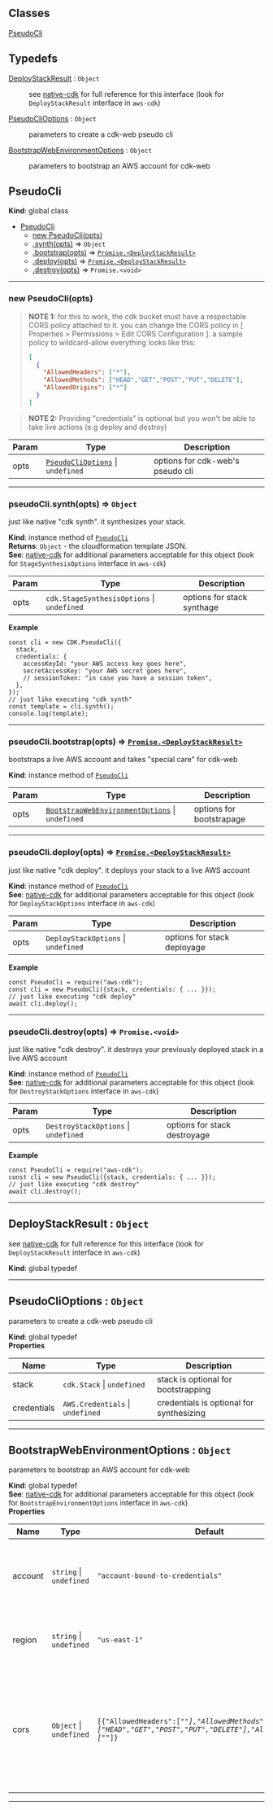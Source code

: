 ## Classes

<dl>
<dt><a href="#PseudoCli">PseudoCli</a></dt>
<dd></dd>
</dl>

## Typedefs

<dl>
<dt><a href="#DeployStackResult">DeployStackResult</a> : <code>Object</code></dt>
<dd><p>see <a href="https://github.com/aws/aws-cdk/blob/master/packages/aws-cdk/lib/api/deploy-stack.ts">native-cdk</a>
for full reference for this interface (look for <code>DeployStackResult</code> interface in <code>aws-cdk</code>)</p>
</dd>
<dt><a href="#PseudoCliOptions">PseudoCliOptions</a> : <code>Object</code></dt>
<dd><p>parameters to create a cdk-web pseudo cli</p>
</dd>
<dt><a href="#BootstrapWebEnvironmentOptions">BootstrapWebEnvironmentOptions</a> : <code>Object</code></dt>
<dd><p>parameters to bootstrap an AWS account for cdk-web</p>
</dd>
</dl>

<a name="PseudoCli"></a>

## PseudoCli
**Kind**: global class  

* [PseudoCli](#PseudoCli)
    * [new PseudoCli(opts)](#new_PseudoCli_new)
    * [.synth(opts)](#PseudoCli+synth) ⇒ <code>Object</code>
    * [.bootstrap(opts)](#PseudoCli+bootstrap) ⇒ [<code>Promise.&lt;DeployStackResult&gt;</code>](#DeployStackResult)
    * [.deploy(opts)](#PseudoCli+deploy) ⇒ [<code>Promise.&lt;DeployStackResult&gt;</code>](#DeployStackResult)
    * [.destroy(opts)](#PseudoCli+destroy) ⇒ <code>Promise.&lt;void&gt;</code>


* * *

<a name="new_PseudoCli_new"></a>

### new PseudoCli(opts)
> **NOTE 1:** for this to work, the cdk bucket must have a respectable CORS policy attached to it.
you can change the CORS policy in [ Properties > Permissions > Edit CORS Configuration ].
a sample policy to wildcard-allow everything looks like this:
> ```JSON
> [
>   {
>     "AllowedHeaders": ["*"],
>     "AllowedMethods": ["HEAD","GET","POST","PUT","DELETE"],
>     "AllowedOrigins": ["*"]
>   }
> ]
> ```

> **NOTE 2:** Providing "credentials" is optional but you won't be able to take live actions (e.g deploy and destroy)


| Param | Type | Description |
| --- | --- | --- |
| opts | [<code>PseudoCliOptions</code>](#PseudoCliOptions) \| <code>undefined</code> | options for cdk-web's pseudo cli |


* * *

<a name="PseudoCli+synth"></a>

### pseudoCli.synth(opts) ⇒ <code>Object</code>
just like native "cdk synth". it synthesizes your stack.

**Kind**: instance method of [<code>PseudoCli</code>](#PseudoCli)  
**Returns**: <code>Object</code> - the cloudformation template JSON.  
**See**: [native-cdk](https://docs.aws.amazon.com/cdk/api/v2/docs/aws-cdk-lib.StageSynthesisOptions.html)
for additional parameters acceptable for this object (look for `StageSynthesisOptions` interface in `aws-cdk`)  

| Param | Type | Description |
| --- | --- | --- |
| opts | <code>cdk.StageSynthesisOptions</code> \| <code>undefined</code> | options for stack synthage |

**Example**  
```JS
const cli = new CDK.PseudoCli({
  stack,
  credentials: {
    accessKeyId: "your AWS access key goes here",
    secretAccessKey: "your AWS secret goes here",
    // sessionToken: "in case you have a session token",
  },
});
// just like executing "cdk synth"
const template = cli.synth();
console.log(template);
```

* * *

<a name="PseudoCli+bootstrap"></a>

### pseudoCli.bootstrap(opts) ⇒ [<code>Promise.&lt;DeployStackResult&gt;</code>](#DeployStackResult)
bootstraps a live AWS account and takes "special care" for cdk-web

**Kind**: instance method of [<code>PseudoCli</code>](#PseudoCli)  

| Param | Type | Description |
| --- | --- | --- |
| opts | [<code>BootstrapWebEnvironmentOptions</code>](#BootstrapWebEnvironmentOptions) \| <code>undefined</code> | options for bootstrapage |


* * *

<a name="PseudoCli+deploy"></a>

### pseudoCli.deploy(opts) ⇒ [<code>Promise.&lt;DeployStackResult&gt;</code>](#DeployStackResult)
just like native "cdk deploy". it deploys your stack to a live AWS account

**Kind**: instance method of [<code>PseudoCli</code>](#PseudoCli)  
**See**: [native-cdk](https://github.com/aws/aws-cdk/blob/master/packages/aws-cdk/lib/api/deploy-stack.ts)
for additional parameters acceptable for this object (look for `DeployStackOptions` interface in `aws-cdk`)  

| Param | Type | Description |
| --- | --- | --- |
| opts | <code>DeployStackOptions</code> \| <code>undefined</code> | options for stack deployage |

**Example**  
```JS
const PseudoCli = require("aws-cdk");
const cli = new PseudoCli({stack, credentials: { ... }});
// just like executing "cdk deploy"
await cli.deploy();
```

* * *

<a name="PseudoCli+destroy"></a>

### pseudoCli.destroy(opts) ⇒ <code>Promise.&lt;void&gt;</code>
just like native "cdk destroy". it destroys your previously deployed stack in a live AWS account

**Kind**: instance method of [<code>PseudoCli</code>](#PseudoCli)  
**See**: [native-cdk](https://github.com/aws/aws-cdk/blob/master/packages/aws-cdk/lib/api/deploy-stack.ts)
for additional parameters acceptable for this object (look for `DestroyStackOptions` interface in `aws-cdk`)  

| Param | Type | Description |
| --- | --- | --- |
| opts | <code>DestroyStackOptions</code> \| <code>undefined</code> | options for stack destroyage |

**Example**  
```JS
const PseudoCli = require("aws-cdk");
const cli = new PseudoCli({stack, credentials: { ... }});
// just like executing "cdk destroy"
await cli.destroy();
```

* * *

<a name="DeployStackResult"></a>

## DeployStackResult : <code>Object</code>
see [native-cdk](https://github.com/aws/aws-cdk/blob/master/packages/aws-cdk/lib/api/deploy-stack.ts)
for full reference for this interface (look for `DeployStackResult` interface in `aws-cdk`)

**Kind**: global typedef  

* * *

<a name="PseudoCliOptions"></a>

## PseudoCliOptions : <code>Object</code>
parameters to create a cdk-web pseudo cli

**Kind**: global typedef  
**Properties**

| Name | Type | Description |
| --- | --- | --- |
| stack | <code>cdk.Stack</code> \| <code>undefined</code> | stack is optional for bootstrapping |
| credentials | <code>AWS.Credentials</code> \| <code>undefined</code> | credentials is optional for synthesizing |


* * *

<a name="BootstrapWebEnvironmentOptions"></a>

## BootstrapWebEnvironmentOptions : <code>Object</code>
parameters to bootstrap an AWS account for cdk-web

**Kind**: global typedef  
**See**: [native-cdk](https://github.com/aws/aws-cdk/blob/master/packages/aws-cdk/lib/api/bootstrap/bootstrap-props.ts)
for additional parameters acceptable for this object (look for `BootstrapEnvironmentOptions` interface in `aws-cdk`)  
**Properties**

| Name | Type | Default | Description |
| --- | --- | --- | --- |
| account | <code>string</code> \| <code>undefined</code> | <code>&quot;account-bound-to-credentials&quot;</code> | the AWS account to be bootstrapped (no-op if already done) |
| region | <code>string</code> \| <code>undefined</code> | <code>&quot;us-east-1&quot;</code> | the AWS region in your account to be bootstrapped |
| cors | <code>Object</code> \| <code>undefined</code> | <code>[{&quot;AllowedHeaders&quot;:[&quot;*&quot;],&quot;AllowedMethods&quot;:[&quot;HEAD&quot;,&quot;GET&quot;,&quot;POST&quot;,&quot;PUT&quot;,&quot;DELETE&quot;],&quot;AllowedOrigins&quot;:[&quot;*&quot;]}</code> | CORS policy on the CDK assets bucket. this is needed for cdk-web to work correctly in browser. native cdk does not require this. |


* * *

